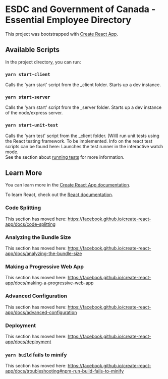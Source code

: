 # ESDC and Government of Canada - Essential Employee Directory 

This project was bootstrapped with [Create React App](https://github.com/facebook/create-react-app).

## Available Scripts
 
In the project directory, you can run:

### `yarn start-client`

Calls the 'yarn start' script from the _client folder.  Starts up a dev instance.

### `yarn start-server`

Calls the 'yarn start' script from the _server folder.  Starts up a dev instance of the node/express server.

### `yarn start-unit-test`

Calls the 'yarn test' script from the _client folder.  (Will) run unit tests using the React testing framework.  To be implemented.  Info on the react test scripts can be found here: 
Launches the test runner in the interactive watch mode.<br />
See the section about [running tests](https://facebook.github.io/create-react-app/docs/running-tests) for more information.


## Learn More

You can learn more in the [Create React App documentation](https://facebook.github.io/create-react-app/docs/getting-started).

To learn React, check out the [React documentation](https://reactjs.org/).

### Code Splitting

This section has moved here: https://facebook.github.io/create-react-app/docs/code-splitting

### Analyzing the Bundle Size

This section has moved here: https://facebook.github.io/create-react-app/docs/analyzing-the-bundle-size

### Making a Progressive Web App

This section has moved here: https://facebook.github.io/create-react-app/docs/making-a-progressive-web-app

### Advanced Configuration

This section has moved here: https://facebook.github.io/create-react-app/docs/advanced-configuration

### Deployment

This section has moved here: https://facebook.github.io/create-react-app/docs/deployment

### `yarn build` fails to minify

This section has moved here: https://facebook.github.io/create-react-app/docs/troubleshooting#npm-run-build-fails-to-minify
